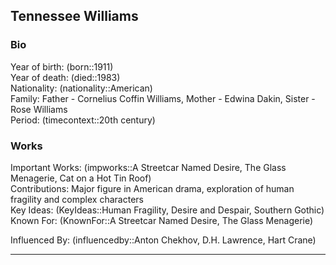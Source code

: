 ## Tennessee Williams

### Bio
Year of birth: (born::1911)  
Year of death: (died::1983)  
Nationality: (nationality::American)  
Family: Father - Cornelius Coffin Williams, Mother - Edwina Dakin, Sister - Rose Williams  
Period: (timecontext::20th century)  

### Works
Important Works: (impworks::A Streetcar Named Desire, The Glass Menagerie, Cat on a Hot Tin Roof)  
Contributions: Major figure in American drama, exploration of human fragility and complex characters  
Key Ideas: (KeyIdeas::Human Fragility, Desire and Despair, Southern Gothic)  
Known For: (KnownFor::A Streetcar Named Desire, The Glass Menagerie)  

Influenced By: (influencedby::Anton Chekhov, D.H. Lawrence, Hart Crane)

---